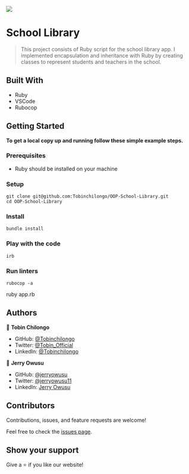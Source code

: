 ![](https://img.shields.io/badge/Microverse-blueviolet)

# School Library

>This project consists of Ruby script for the school library app. I implemented encapsulation and inheritance with Ruby by creating classes to represent students and teachers in the school.


## Built With

- Ruby
- VSCode
- Rubocop

## Getting Started

**To get a local copy up and running follow these simple example steps.**

### Prerequisites
- Ruby should be installed on your machine

### Setup
```
git clone git@github.com:Tobinchilongo/OOP-School-Library.git
cd OOP-School-Library
```
### Install
```
bundle install
```

### Play with the code
```
irb
```

### Run linters
```
rubocop -a

```
ruby app.rb


## Authors

👤 **Tobin Chilongo**

- GitHub: [@Tobinchilongo](https://github.com/Tobinchilongo)
- Twitter: [@Tobin_Official](https://twitter.com/Tobin_Official)
- LinkedIn: [@Tobinchilongo](https://www.linkedin.com/in/tobin-chilongo-a6736415a/)

👤 **Jerry Owusu**

- GitHub: [@jerryowusu](https://github.com/jerryowusu)
- Twitter: [@jerryowusu11](https://twitter.com/jerryowusu11)
- LinkedIn: [Jerry Owusu](https://www.linkedin.com/in/jerry-owusu/)

## Contributors

Contributions, issues, and feature requests are welcome!

Feel free to check the [issues page](https://github.com/mirouhml/Clinic-Database/issues).

## Show your support

Give a ⭐️ if you like our website!
